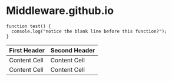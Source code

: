 # Middleware.github.io
```
function test() {
  console.log("notice the blank line before this function?");
}
```
| First Header  | Second Header |
| ------------- | ------------- |
| Content Cell  | Content Cell  |
| Content Cell  | Content Cell  |


